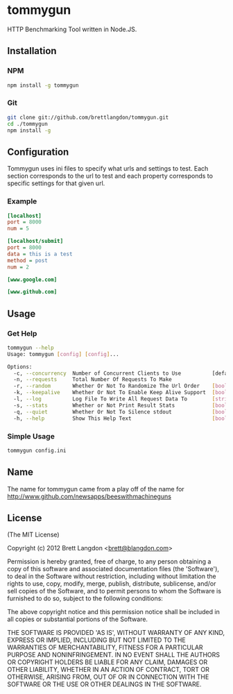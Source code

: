 # tommygun

HTTP Benchmarking Tool written in Node.JS.

## Installation
### NPM
```bash
npm install -g tommygun
```

### Git
```bash
git clone git://github.com/brettlangdon/tommygun.git
cd ./tommygun
npm install -g
```

## Configuration

Tommygun uses ini files to specify what urls and settings to test. Each section corresponds to the url to test and
each property corresponds to specific settings for that given url.

### Example
```ini
[localhost]
port = 8000
num = 5

[localhost/submit]
port = 8000
data = this is a test
method = post
num = 2

[www.google.com]

[www.github.com]
```

## Usage

### Get Help
```bash
tommygun --help
Usage: tommygun [config] [config]...

Options:
  -c, --concurrency  Number of Concurrent Clients to Use          [default: 1]
  -n, --requests     Total Number Of Requests To Make           
  -r, --random       Whether Or Not To Randomize The Url Order    [boolean]  [default: false]
  -k, --keepalive    Whether Or Not To Enable Keep Alive Support  [boolean]  [default: false]
  -l, --log          Log File To Write All Request Data To        [string]
  -s, --stats        Whether or Not Print Result Stats            [boolean]  [default: true]
  -q, --quiet        Whether Or Not To Silence stdout             [boolean]  [default: false]
  -h, --help         Show This Help Text                          [boolean]
```

### Simple Usage
```bash
tommygun config.ini
```

## Name

The name for tommygun came from a play off of the name for http://www.github.com/newsapps/beeswithmachineguns

## License 

(The MIT License)

Copyright (c) 2012 Brett Langdon &lt;brett@blangdon.com&gt;

Permission is hereby granted, free of charge, to any person obtaining
a copy of this software and associated documentation files (the
'Software'), to deal in the Software without restriction, including
without limitation the rights to use, copy, modify, merge, publish,
distribute, sublicense, and/or sell copies of the Software, and to
permit persons to whom the Software is furnished to do so, subject to
the following conditions:

The above copyright notice and this permission notice shall be
included in all copies or substantial portions of the Software.

THE SOFTWARE IS PROVIDED 'AS IS', WITHOUT WARRANTY OF ANY KIND,
EXPRESS OR IMPLIED, INCLUDING BUT NOT LIMITED TO THE WARRANTIES OF
MERCHANTABILITY, FITNESS FOR A PARTICULAR PURPOSE AND NONINFRINGEMENT.
IN NO EVENT SHALL THE AUTHORS OR COPYRIGHT HOLDERS BE LIABLE FOR ANY
CLAIM, DAMAGES OR OTHER LIABILITY, WHETHER IN AN ACTION OF CONTRACT,
TORT OR OTHERWISE, ARISING FROM, OUT OF OR IN CONNECTION WITH THE
SOFTWARE OR THE USE OR OTHER DEALINGS IN THE SOFTWARE.